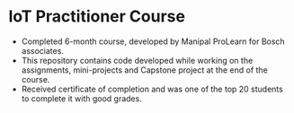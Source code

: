 # IoT Practitioner Course
* Completed 6-month course, developed by Manipal ProLearn for Bosch associates. 
* This repository contains code developed while working on the assignments, mini-projects and Capstone project at the end of the course.
* Received certificate of completion and was one of the top 20 students to complete it with good grades.

